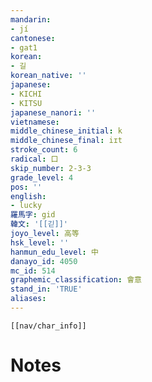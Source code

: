 ```yaml
---
mandarin:
- jí
cantonese:
- gat1
korean:
- 길
korean_native: ''
japanese:
- KICHI
- KITSU
japanese_nanori: ''
vietnamese:
middle_chinese_initial: k
middle_chinese_final: iɪt
stroke_count: 6
radical: 口
skip_number: 2-3-3
grade_level: 4
pos: ''
english:
- lucky
羅馬字: gid
韓文: '[[긷]]'
joyo_level: 高等
hsk_level: ''
hanmun_edu_level: 中
danayo_id: 4050
mc_id: 514
graphemic_classification: 會意
stand_in: 'TRUE'
aliases:
---
```

```meta-bind-embed
[[nav/char_info]]
```

# Notes
